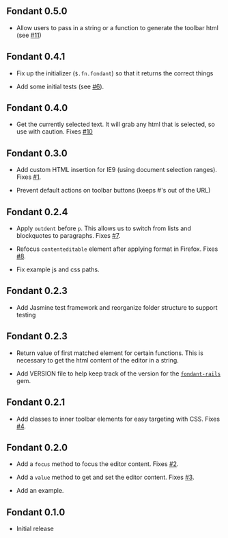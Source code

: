 ## Fondant 0.5.0 ##

* Allow users to pass in a string or a function to generate the toolbar html
  (see [#11](https://github.com/ovenbits-ingredients/fondant/issues/6))

## Fondant 0.4.1 ##

* Fix up the initializer (`$.fn.fondant`) so that it returns the correct things

* Add some initial tests (see [#6](https://github.com/ovenbits-ingredients/fondant/issues/6)).

## Fondant 0.4.0 ##

* Get the currently selected text. It will grab any html that is selected, so
  use with caution.
  Fixes [#10](https://github.com/ovenbits-ingredients/fondant/issues/10)

## Fondant 0.3.0 ##

* Add custom HTML insertion for IE9 (using document selection ranges).
  Fixes [#1](https://github.com/ovenbits-ingredients/fondant/issues/1).

* Prevent default actions on toolbar buttons (keeps #'s out of the URL)


## Fondant 0.2.4 ##

* Apply `outdent` before `p`. This allows us to switch from lists and
  blockquotes to paragraphs.
  Fixes [#7](https://github.com/ovenbits-ingredients/fondant/issues/7).

* Refocus `contenteditable` element after applying format in Firefox.
  Fixes [#8](https://github.com/ovenbits-ingredients/fondant/issues/8).

* Fix example js and css paths.


## Fondant 0.2.3 ##

* Add Jasmine test framework and reorganize folder structure to support testing


## Fondant 0.2.3 ##

* Return value of first matched element for certain functions. This is
  necessary to get the html content of the editor in a string.

* Add VERSION file to help keep track of the version for the
  [`fondant-rails`][fr] gem.

  [fr]: https://github.com/ovenbits-ingredients/fondant-rails


## Fondant 0.2.1 ##

* Add classes to inner toolbar elements for easy targeting with CSS.
  Fixes [#4](https://github.com/ovenbits-ingredients/fondant/issues/4).

## Fondant 0.2.0 ##

* Add a `focus` method to focus the editor content.
  Fixes [#2](https://github.com/ovenbits-ingredients/fondant/issues/2).

* Add a `value` method to get and set the editor content.
  Fixes [#3](https://github.com/ovenbits-ingredients/fondant/issues/3).

* Add an example.


## Fondant 0.1.0 ##

* Initial release


